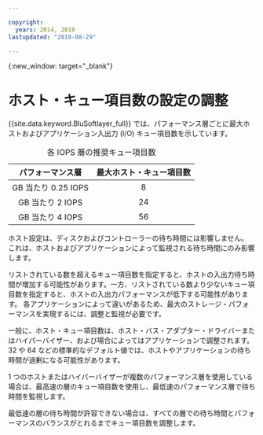 ```yaml
---

copyright:
  years: 2014, 2018
lastupdated: "2018-08-29"

---
```

{:new_window: target="_blank"}

# ホスト・キュー項目数の設定の調整

{{site.data.keyword.BluSoftlayer_full}} では、パフォーマンス層ごとに最大ホストおよびアプリケーション入出力 (I/O) キュー項目数を示しています。 

<table align="center">
  <caption>各 IOPS 層の推奨キュー項目数</caption>
        <thead>
	    <tr>
		<th>パフォーマンス層</th>
		<th>最大ホスト・キュー項目数</th>
	    </tr>
	</thead>
	<tbody>
   	    <tr>
		<td style="text-align: center; vertical-align: middle;">GB 当たり 0.25 IOPS</td>
		<td style="text-align: center; vertical-align: middle;">8</td>
	    </tr>
	    <tr>
		<td style="text-align: center; vertical-align: middle;">GB 当たり 2 IOPS</td>
		<td style="text-align: center; vertical-align: middle;">24</td>
	    </tr>
	    <tr>
		<td style="text-align: center; vertical-align: middle;">GB 当たり 4 IOPS</td>
		<td style="text-align: center; vertical-align: middle;">56</td>
            </tr>
         </tbody>
</table>

ホスト設定は、ディスクおよびコントローラーの待ち時間には影響しません。 これは、ホストおよびアプリケーションによって監視される待ち時間にのみ影響します。

リストされている数を超えるキュー項目数を指定すると、ホストの入出力待ち時間が増加する可能性があります。一方、リストされている数より少ないキュー項目数を指定すると、ホストの入出力パフォーマンスが低下する可能性があります。 各アプリケーションによって違いがあるため、最大のストレージ・パフォーマンスを実現するには、調整と監視が必要です。

一般に、ホスト・キュー項目数は、ホスト・バス・アダプター・ドライバーまたはハイパーバイザー、および場合によってはアプリケーションで調整されます。 32 や 64 などの標準的なデフォルト値では、ホストやアプリケーションの待ち時間が過剰になる可能性があります。

1 つのホストまたはハイパーバイザーが複数のパフォーマンス層を使用している場合は、最高速の層のキュー項目数を使用し、最低速のパフォーマンス層で待ち時間を監視します。 

最低速の層の待ち時間が許容できない場合は、すべての層での待ち時間とパフォーマンスのバランスがとれるまでキュー項目数を調整します。
